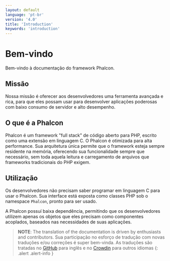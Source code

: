 ```yaml
---
layout: default
language: 'pt-br'
version: '4.0'
title: 'Introduction'
keywords: 'introduction'
---
```


# Bem-vindo

Bem-vindo à documentação do framework Phalcon.

## Missão

Nossa missão é oferecer aos desenvolvedores uma ferramenta avançada e rica, para que eles possam usar para desenvolver aplicações poderosas com baixo consumo de servidor e alto desempenho.

## O que é a Phalcon

Phalcon é um framework "full stack" de código aberto para PHP, escrito como uma extensão em linguagem C. O Phalcon é otimizada para alta performance. Sua arquitetura única permite que o framework esteja sempre residente na memória, oferecendo sua funcionalidade sempre que necessário, sem toda aquela leitura e carregamento de arquivos que frameworks tradicionais do PHP exigem.

## Utilização

Os desenvolvedores não precisam saber programar em linguagem C para usar o Phalcon. Sua interface está exposta como classes PHP sob o namespace `Phalcon`, pronto para ser usado.

A Phalcon possuí baixa dependência, permitindo que os desenvolvedores utilizem apenas os objetos que eles precisam como componentes acoplados, baseados nas necessidades de suas aplicações.

> **NOTE**: The translation of the documentation is driven by enthusiasts and contributors. Sua participação no esforço de tradução com novas traduções e/ou correções é super bem-vinda. As traduções são tratadas no [GitHub](https://github.com/phalcon/docs) para inglês e no [Crowdin](https://crowdin.com/project/phalcon-documentation) para outros idiomas
{: .alert .alert-info }
